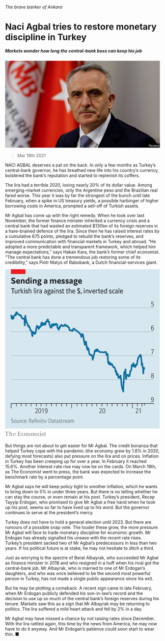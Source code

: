 ###### The brave banker of Ankara

# Naci Agbal tries to restore monetary discipline in Turkey 

##### Markets wonder how long the central-bank boss can keep his job 

![image](images/20210320_eup502.jpg) 

> Mar 18th 2021 


NACI AGBAL deserves a pat on the back. In only a few months as Turkey’s central-bank governor, he has breathed new life into his country’s currency, bolstered the bank’s reputation and started to replenish its coffers.


The lira had a terrible 2020, losing nearly 20% of its dollar value. Among emerging-market currencies, only the Argentine peso and the Brazilian real fared worse. This year it was by far the strongest of the bunch until late February, when a spike in US treasury yields, a possible harbinger of higher borrowing costs in America, prompted a sell-off of Turkish assets.



Mr Agbal has come up with the right remedy. When he took over last November, the former finance minister inherited a currency crisis and a central bank that had wasted an estimated $130bn of its foreign reserves in a hare-brained defence of the lira. Since then he has raised interest rates by a cumulative 675 points, pledged to rebuild the bank’s reserves, and improved communication with financial markets in Turkey and abroad. “He adopted a more predictable and transparent framework, which helped him manage expectations,” says Hakan Kara, the bank’s former chief economist. “The central bank has done a tremendous job restoring some of its credibility,” says Piotr Matys of Rabobank, a Dutch financial-services giant.

![image](images/20210320_EUC174.png) 



But things are not about to get easier for Mr Agbal. The credit bonanza that helped Turkey cope with the pandemic (the economy grew by 1.8% in 2020, defying most forecasts) also put pressure on the lira and on prices. Inflation in Turkey has been creeping up for over a year. In February it reached 15.6%. Another interest-rate rise may now be on the cards. On March 18th, as The Economist went to press, the bank was expected to increase the benchmark rate by a percentage point.


Mr Agbal says he will keep policy tight to smother inflation, which he wants to bring down to 5% in under three years. But there is no telling whether he can stay the course, or even remain at his post. Turkey’s president, Recep Tayyip Erdogan, who promised to give Mr Agbal a free hand when he took up his post, seems so far to have lived up to his word. But the governor continues to serve at the president’s mercy.


Turkey does not have to hold a general election until 2023. But there are rumours of a possible snap vote. The louder these grow, the more pressure Mr Agbal will face to trade monetary discipline for economic growth. Mr Erdogan has already signalled his unease with the recent rate rises. Turkey’s president sacked two of Mr Agbal’s predecessors in less than two years. If his political future is at stake, he may not hesitate to ditch a third.


Just as worrying is the spectre of Berat Albayrak, who succeeded Mr Agbal as finance minister in 2018 and who resigned in a huff when his rival got the central-bank job. Mr Albayrak, who is married to one of Mr Erdogan’s daughters, and who was once believed to be the second most powerful person in Turkey, has not made a single public appearance since his exit.


But he may be plotting a comeback. A recent sign came in late February, when Mr Erdogan publicly defended his son-in-law’s record and the decision to use up so much of the central bank’s foreign reserves during his tenure. Markets saw this as a sign that Mr Albayrak may be returning to politics. The lira suffered a mild heart attack and fell by 2% in a day.


Mr Agbal may have missed a chance by not raising rates since December. With the lira rattled again, this time by the news from America, he may now have to do it anyway. And Mr Erdogan’s patience could soon start to wear thin. ■

